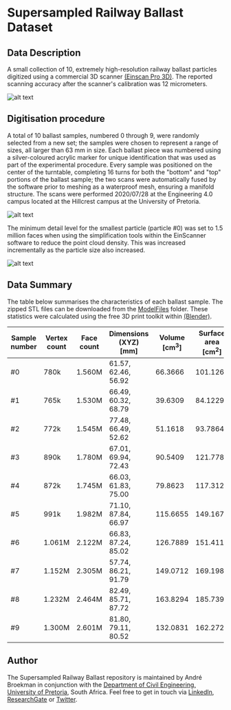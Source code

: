 # Supersampled Railway Ballast Dataset

## Data Description
A small collection of 10, extremely high-resolution railway ballast particles digitized using a commercial 3D scanner [(Einscan Pro 3D)](https://www.einscan.com/handheld-3d-scanner/einscan-pro/). The reported scanning accuracy after the scanner's calibration was 12 micrometers.

![alt text](https://github.com/andrebroekman/RailwayBallast/blob/master/Media/scanner.jpg?raw=true)

## Digitisation procedure
A total of 10 ballast samples, numbered 0 through 9, were randomly selected from a new set; the samples were chosen to represent a range of sizes, all larger than 63 mm in size. Each ballast piece was numbered using a silver-coloured acrylic marker for unique identification that was used as part of the experimental procedure. Every sample was positioned on the center of the turntable, completing 16 turns for both the "bottom" and "top" portions of the ballast sample; the two scans were automatically fused by the software prior to meshing as a waterproof mesh, ensuring a manifold structure. The scans were performed 2020/07/28 at the Engineering 4.0 campus located at the Hillcrest campus at the University of Pretoria.

![alt text](https://github.com/andrebroekman/RailwayBallast/blob/master/Media/ballastCollage.jpg?raw=true)

The minimum detail level for the smallest particle (particle #0) was set to 1.5 million faces when using the simplification tools within the EinScanner software to reduce the point cloud density. This was increased incrementally as the particle size also increased.

![alt text](https://github.com/andrebroekman/RailwayBallast/blob/master/Media/0mesh.jpg?raw=true)

## Data Summary
The table below summarises the characteristics of each ballast sample. The zipped STL files can be downloaded from the [ModelFiles](ModelFiles/) folder. These statistics were calculated using the free 3D print toolkit within [(Blender)](https://www.blender.org/).


| Sample number  | Vertex count  | Face count | Dimensions (XYZ) [mm] | Volume [cm<sup>3</sup>] | Surface area [cm<sup>2</sup>] | Size [Mb] |
| ---------------|---------------|------------|-----------------------|--------------|--------------------|-----------|
| #0             |  780k         | 1.560M     | 61.57, 62.46, 56.92   | 66.3666      | 101.1267           | 72.4      |
| #1             |  765k         | 1.530M     | 66.49, 60.32, 68.79   | 39.6309      | 84.1229            | 72.9      |
| #2             |  772k         | 1.545M     | 77.48, 66.49, 52.62   | 51.1618      | 93.7864            | 73.6      |
| #3             |  890k         | 1.780M     | 67.01, 69.94, 72.43   | 90.5409      | 121.7781           | 84.8      |
| #4             |  872k         | 1.745M     | 66.03, 61.83, 75.00   | 79.8623      | 117.3122           | 83.1      |
| #5             |  991k         | 1.982M     | 71.10, 87.84, 66.97   | 115.6655     | 149.1672           | 94.4      |
| #6             |  1.061M       | 2.122M     | 66.83, 87.24, 85.02   | 126.7889     | 151.4114           | 101       |
| #7             |  1.152M       | 2.305M     | 57.74, 86.21, 91.79   | 149.0712     | 169.1985           | 109       |
| #8             |  1.232M       | 2.464M     | 82.49, 85.71, 87.72   | 163.8294     | 185.7390           | 117       |
| #9             |  1.300M       | 2.601M     | 81.80, 79.11, 80.52   | 132.0831     | 162.2727           | 124       |
 
 
## Author
The Supersampled Railway Ballast repository is maintained by André Broekman in conjunction with the [Department of Civil Engineering, University of Pretoria](https://www.up.ac.za/civil-engineering), South Africa. Feel free to get in touch via [LinkedIn](https://www.linkedin.com/in/broekmanandre/), [ResearchGate](https://www.researchgate.net/profile/Andre_Broekman) or [Twitter](https://twitter.com/BroekmanAndre).
